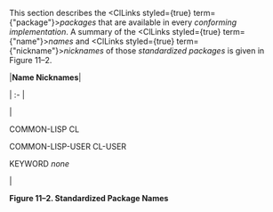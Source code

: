  



This section describes the <ClLinks styled={true} term={"package"}><i>packages</i></ClLinks> that are available in every *conforming implementation*. A summary of the <ClLinks styled={true} term={"name"}><i>names</i></ClLinks> and <ClLinks styled={true} term={"nickname"}><i>nicknames</i></ClLinks> of those *standardized packages* is given in Figure 11–2. 



|**Name Nicknames**|

| :- |

|<p>COMMON-LISP CL </p><p>COMMON-LISP-USER CL-USER </p><p>KEYWORD *none*</p>|





**Figure 11–2. Standardized Package Names** 



